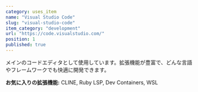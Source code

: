 ```yaml
---
category: uses_item
name: "Visual Studio Code"
slug: "visual-studio-code"
item_category: "development"
url: "https://code.visualstudio.com/"
position: 1
published: true
---
```


メインのコードエディタとして使用しています。拡張機能が豊富で、どんな言語やフレームワークでも快適に開発できます。

**お気に入りの拡張機能:** CLINE, Ruby LSP, Dev Containers, WSL
